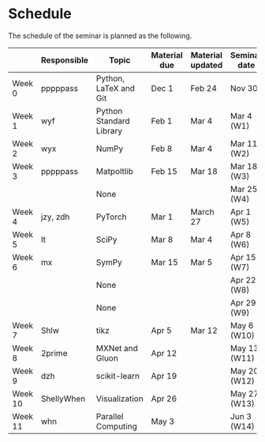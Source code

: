# Schedule

The schedule of the seminar is planned as the following.

| | Responsible | Topic | Material due | Material updated | Seminar date |
| - | - | - | - | - | - |
| Week 0 | pppppass | Python, LaTeX and Git | Dec 1 | Feb 24 | Nov 30 |
| Week 1 | wyf | Python Standard Library | Feb 1 | Mar 4 | Mar 4 (W1) |
| Week 2 | wyx | NumPy | Feb 8 | Mar 4 | Mar 11 (W2) |
| Week 3 | pppppass | Matpoltlib | Feb 15 | Mar 18 | Mar 18 (W3) |
| | | None | | | Mar 25 (W4) |
| Week 4 | jzy, zdh | PyTorch | Mar 1 | March 27 | Apr 1 (W5) |
| Week 5 | lt | SciPy | Mar 8 | Mar 4 | Apr 8 (W6) |
| Week 6 | mx | SymPy | Mar 15 | Mar 5 | Apr 15 (W7) |
| | | None | | | Apr 22 (W8) |
| | | None | | | Apr 29 (W9) |
| Week 7 | Shlw | tikz | Apr 5 | Mar 12 | May 6 (W10) |
| Week 8 | 2prime | MXNet and Gluon | Apr 12 | | May 13 (W11) |
| Week 9 | dzh | scikit-learn | Apr 19 | | May 20 (W12) |
| Week 10 | ShellyWhen | Visualization | Apr 26 | | May 27 (W13) |
| Week 11 | whn | Parallel Computing | May 3 | | Jun 3 (W14) |
